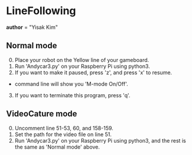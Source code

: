 # LineFollowing
__author__ = "Yisak Kim"


## Normal mode
0) Place your robot on the Yellow line of your gameboard.
1) Run 'Andycar3.py' on your Raspberry Pi using python3.
2) If you want to make it paused, press 'z', and press 'x' to resume.
  - command line will show you 'M-mode On/Off'.
3) If you want to terminate this program, press 'q'.


## VideoCature mode
0) Uncomment line 51-53, 60, and 158-159.
1) Set the path for the video file on line 51.
2) Run 'Andycar3.py' on your Raspberry Pi using python3, and the rest is the same as 'Normal mode' above.
